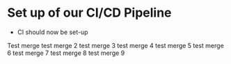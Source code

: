 # Set up of our CI/CD Pipeline

- CI should now be set-up

Test merge
test merge 2
test merge 3
test merge 4
test merge 5
test merge 6
test merge 7
test merge 8
test merge 9